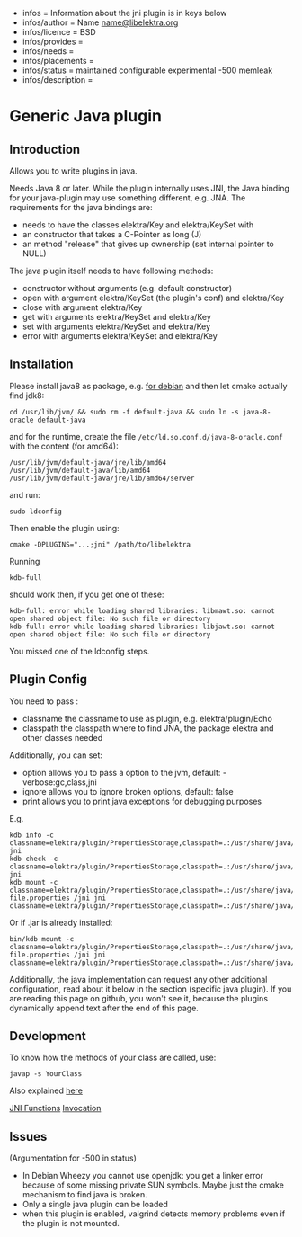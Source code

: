 - infos = Information about the jni plugin is in keys below
- infos/author = Name <name@libelektra.org>
- infos/licence = BSD
- infos/provides =
- infos/needs =
- infos/placements =
- infos/status = maintained configurable experimental -500 memleak
- infos/description =

# Generic Java plugin #

## Introduction ##

Allows you to write plugins in java.

Needs Java 8 or later. While the plugin internally uses JNI, the Java
binding for your java-plugin may use something different, e.g. JNA.
The requirements for the java bindings are:

- needs to have the classes elektra/Key and elektra/KeySet with
 - an constructor that takes a C-Pointer as long (J)
 - an method "release" that gives up ownership (set internal pointer to NULL)

The java plugin itself needs to have following methods:

- constructor without arguments (e.g. default constructor)
- open with argument elektra/KeySet (the plugin's conf) and elektra/Key
- close with argument elektra/Key
- get with arguments elektra/KeySet and elektra/Key
- set with arguments elektra/KeySet and elektra/Key
- error with arguments elektra/KeySet and elektra/Key



## Installation ##

Please install java8 as package, e.g.
[for debian](http://www.webupd8.org/2014/03/how-to-install-oracle-java-8-in-debian.html)
and then let cmake actually find jdk8:

    cd /usr/lib/jvm/ && sudo rm -f default-java && sudo ln -s java-8-oracle default-java

and for the runtime, create the file
`/etc/ld.so.conf.d/java-8-oracle.conf` with the content (for amd64):

    /usr/lib/jvm/default-java/jre/lib/amd64
    /usr/lib/jvm/default-java/lib/amd64
    /usr/lib/jvm/default-java/jre/lib/amd64/server

and run:

    sudo ldconfig

Then enable the plugin using:

    cmake -DPLUGINS="...;jni" /path/to/libelektra

Running

    kdb-full

should work then, if you get one of these:

    kdb-full: error while loading shared libraries: libmawt.so: cannot open shared object file: No such file or directory
    kdb-full: error while loading shared libraries: libjawt.so: cannot open shared object file: No such file or directory

You missed one of the ldconfig steps.

## Plugin Config ##

You need to pass :
- classname the classname to use as plugin, e.g. elektra/plugin/Echo
- classpath the classpath where to find JNA, the package elektra and
  other classes needed

Additionally, you can set:

- option allows you to pass a option to the jvm, default: -verbose:gc,class,jni
- ignore allows you to ignore broken options, default: false
- print allows you to print java exceptions for debugging purposes

E.g.

    kdb info -c classname=elektra/plugin/PropertiesStorage,classpath=.:/usr/share/java/jna.jar:/usr/lib/java:/path/to/libelektra/src/bindings/jna,print= jni
    kdb check -c classname=elektra/plugin/PropertiesStorage,classpath=.:/usr/share/java/jna.jar:/usr/lib/java:/path/to/libelektra/src/bindings/jna,print= jni
    kdb mount -c classname=elektra/plugin/PropertiesStorage,classpath=.:/usr/share/java/jna.jar:/usr/lib/java:/path/to/src/bindings/jna,print= file.properties /jni jni classname=elektra/plugin/PropertiesStorage,classpath=.:/usr/share/java/jna.jar:/usr/lib/java:/path/to/libelektra/src/bindings/jna,print=

Or if .jar is already installed:

    bin/kdb mount -c classname=elektra/plugin/PropertiesStorage,classpath=.:/usr/share/java/jna.jar:/usr/share/java/elektra.jar,print= file.properties /jni jni classname=elektra/plugin/PropertiesStorage,classpath=.:/usr/share/java/jna.jar:/usr/share/java/elektra.jar,print=

Additionally, the java implementation can request any other additional
configuration, read about it below in the section (specific java plugin).
If you are reading this page on github, you won't see it, because the
plugins dynamically append text after the end of this page.

## Development ##

To know how the methods of your class are called, use:

    javap -s YourClass

Also explained
[here](https://docs.oracle.com/javase/7/docs/technotes/guides/jni/spec/types.html#wp15773)

[JNI Functions](https://docs.oracle.com/javase/7/docs/technotes/guides/jni/spec/functions.html)
[Invocation](https://docs.oracle.com/javase/7/docs/technotes/guides/jni/spec/invocation.html)


## Issues ##

(Argumentation for -500 in status)

- In Debian Wheezy you cannot use openjdk:
  you get a linker error because of some missing private SUN symbols.
  Maybe just the cmake mechanism to find java is broken.
- Only a single java plugin can be loaded
- when this plugin is enabled, valgrind detects memory problems even if
  the plugin is not mounted.

